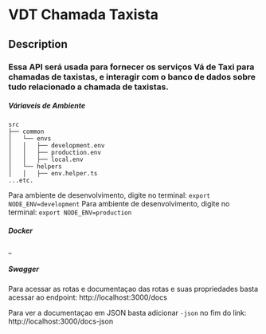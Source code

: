 # VDT Chamada Taxista
## Description
### Essa API será usada para fornecer os serviços Vá de Taxi para chamadas de taxistas, e interagir com o banco de dados sobre tudo relacionado a chamada de taxistas.

##### Váriaveis de Ambiente
```
src
├── common
│   └── envs
│   │   ├── development.env
│   │   ├── production.env
│   │   ├── local.env
│   └── helpers
│   │   ├── env.helper.ts
...etc.
```
Para ambiente de desenvolvimento, digite no terminal:
`export NODE_ENV=development`
Para ambiente de desenvolvimento, digite no terminal:
`export NODE_ENV=production`
##### Docker
_
##### Swagger
Para acessar as rotas e documentaçao das rotas e suas propriedades basta acessar ao endpoint: http://localhost:3000/docs

Para ver a documentaçao em JSON basta adicionar `-json` no fim do link: http://localhost:3000/docs-json

